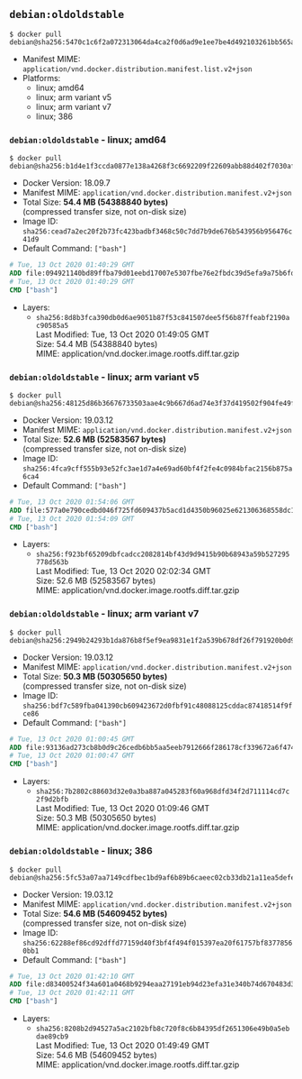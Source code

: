 ## `debian:oldoldstable`

```console
$ docker pull debian@sha256:5470c1c6f2a072313064da4ca2f0d6ad9e1ee7be4d492103261bb565adf686ab
```

-	Manifest MIME: `application/vnd.docker.distribution.manifest.list.v2+json`
-	Platforms:
	-	linux; amd64
	-	linux; arm variant v5
	-	linux; arm variant v7
	-	linux; 386

### `debian:oldoldstable` - linux; amd64

```console
$ docker pull debian@sha256:b1d4e1f3ccda0877e138a4268f3c6692209f22609abb88d402f7030afff0a314
```

-	Docker Version: 18.09.7
-	Manifest MIME: `application/vnd.docker.distribution.manifest.v2+json`
-	Total Size: **54.4 MB (54388840 bytes)**  
	(compressed transfer size, not on-disk size)
-	Image ID: `sha256:cead7a2ec20f2b73fc423badbf3468c50c7dd7b9de676b543956b956476c41d9`
-	Default Command: `["bash"]`

```dockerfile
# Tue, 13 Oct 2020 01:40:29 GMT
ADD file:094921140bd89ffba79d01eebd17007e5307fbe76e2fbdc39d5efa9a75b6fd60 in / 
# Tue, 13 Oct 2020 01:40:29 GMT
CMD ["bash"]
```

-	Layers:
	-	`sha256:8d8b3fca390db0d6ae9051b87f53c841507dee5f56b87ffeabf2190ac90585a5`  
		Last Modified: Tue, 13 Oct 2020 01:49:05 GMT  
		Size: 54.4 MB (54388840 bytes)  
		MIME: application/vnd.docker.image.rootfs.diff.tar.gzip

### `debian:oldoldstable` - linux; arm variant v5

```console
$ docker pull debian@sha256:48125d86b36676733503aae4c9b667d6ad74e3f37d419502f904fe49f68998ae
```

-	Docker Version: 19.03.12
-	Manifest MIME: `application/vnd.docker.distribution.manifest.v2+json`
-	Total Size: **52.6 MB (52583567 bytes)**  
	(compressed transfer size, not on-disk size)
-	Image ID: `sha256:4fca9cff555b93e52fc3ae1d7a4e69ad60bf4f2fe4c0984bfac2156b875a6ca4`
-	Default Command: `["bash"]`

```dockerfile
# Tue, 13 Oct 2020 01:54:06 GMT
ADD file:577a0e790cedbd046f725fd609437b5acd1d4350b96025e621306368558dc1cf in / 
# Tue, 13 Oct 2020 01:54:09 GMT
CMD ["bash"]
```

-	Layers:
	-	`sha256:f923bf65209dbfcadcc2082814bf43d9d9415b90b68943a59b527295778d563b`  
		Last Modified: Tue, 13 Oct 2020 02:02:34 GMT  
		Size: 52.6 MB (52583567 bytes)  
		MIME: application/vnd.docker.image.rootfs.diff.tar.gzip

### `debian:oldoldstable` - linux; arm variant v7

```console
$ docker pull debian@sha256:2949b24293b1da876b8f5ef9ea9831e1f2a539b678df26f791920b0d9b5daefe
```

-	Docker Version: 19.03.12
-	Manifest MIME: `application/vnd.docker.distribution.manifest.v2+json`
-	Total Size: **50.3 MB (50305650 bytes)**  
	(compressed transfer size, not on-disk size)
-	Image ID: `sha256:bdf7c589fba041390cb609423672d0fbf91c48088125cddac87418514f9fce86`
-	Default Command: `["bash"]`

```dockerfile
# Tue, 13 Oct 2020 01:00:45 GMT
ADD file:93136ad273cb8b0d9c26cedb6bb5aa5eeb7912666f286178cf339672a6f474dd in / 
# Tue, 13 Oct 2020 01:00:47 GMT
CMD ["bash"]
```

-	Layers:
	-	`sha256:7b2802c88603d32e0a3ba887a045283f60a968dfd34f2d711114cd7c2f9d2bfb`  
		Last Modified: Tue, 13 Oct 2020 01:09:46 GMT  
		Size: 50.3 MB (50305650 bytes)  
		MIME: application/vnd.docker.image.rootfs.diff.tar.gzip

### `debian:oldoldstable` - linux; 386

```console
$ docker pull debian@sha256:5fc53a07aa7149cdfbec1bd9af6b89b6caeec02cb33db21a11ea5defe52a378c
```

-	Docker Version: 19.03.12
-	Manifest MIME: `application/vnd.docker.distribution.manifest.v2+json`
-	Total Size: **54.6 MB (54609452 bytes)**  
	(compressed transfer size, not on-disk size)
-	Image ID: `sha256:62288ef86cd92dffd77159d40f3bf4f494f015397ea20f61757bf83778560bb1`
-	Default Command: `["bash"]`

```dockerfile
# Tue, 13 Oct 2020 01:42:10 GMT
ADD file:d83400524f34a601a0468b9294eaa27191eb94d23efa31e340b74d670483d3f6 in / 
# Tue, 13 Oct 2020 01:42:11 GMT
CMD ["bash"]
```

-	Layers:
	-	`sha256:8208b2d94527a5ac2102bfb8c720f8c6b84395df2651306e49b0a5ebdae89cb9`  
		Last Modified: Tue, 13 Oct 2020 01:49:49 GMT  
		Size: 54.6 MB (54609452 bytes)  
		MIME: application/vnd.docker.image.rootfs.diff.tar.gzip
